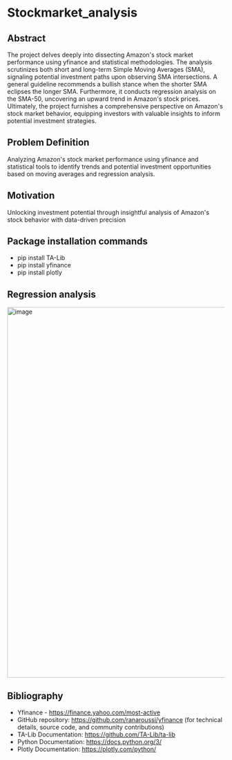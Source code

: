 # Stockmarket_analysis

## Abstract
The project delves deeply into dissecting Amazon's stock market performance using yfinance and statistical methodologies. The analysis scrutinizes both short and long-term Simple Moving Averages (SMA), signaling potential investment paths upon observing SMA intersections. A general guideline recommends a bullish stance when the shorter SMA eclipses the longer SMA. Furthermore, it conducts regression analysis on the SMA-50, uncovering an upward trend in Amazon's stock prices. Ultimately, the project furnishes a comprehensive perspective on Amazon's stock market behavior, equipping investors with valuable insights to inform potential investment strategies.

## Problem Definition
Analyzing Amazon's stock market performance using yfinance and statistical tools to identify trends and potential investment opportunities based on moving averages and regression analysis.

## Motivation
Unlocking investment potential through insightful analysis of Amazon's stock behavior with data-driven precision

## Package installation commands
* pip install TA-Lib
* pip install yfinance
* pip install plotly

## Regression analysis 
<img width="858" alt="image" src="https://github.com/IshwaryaKeerthivasan/Stockmarket_analysis/assets/92322280/8a43bc69-6a7d-497e-b86e-b9ee1c1b4a0f">

## Bibliography
* Yfinance - https://finance.yahoo.com/most-active
* GitHub repository: https://github.com/ranaroussi/yfinance (for technical details, source code, and community contributions)
* TA-Lib Documentation: https://github.com/TA-Lib/ta-lib
* Python Documentation: https://docs.python.org/3/
* Plotly Documentation: https://plotly.com/python/
